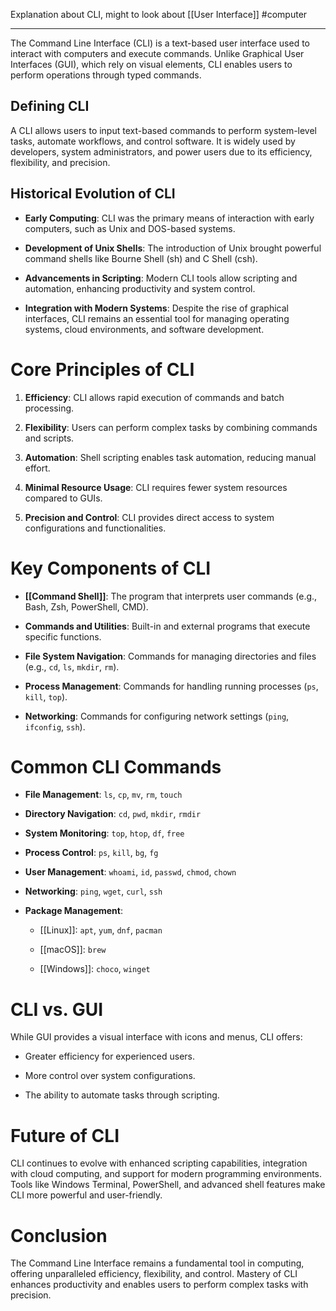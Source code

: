 Explanation about CLI, might to look about [[User Interface]]
#computer 

---
The Command Line Interface (CLI) is a text-based user interface used to interact with computers and execute commands. Unlike Graphical User Interfaces (GUI), which rely on visual elements, CLI enables users to perform operations through typed commands.

## Defining CLI

A CLI allows users to input text-based commands to perform system-level tasks, automate workflows, and control software. It is widely used by developers, system administrators, and power users due to its efficiency, flexibility, and precision.

## Historical Evolution of CLI

- **Early Computing**: CLI was the primary means of interaction with early computers, such as Unix and DOS-based systems.
    
- **Development of Unix Shells**: The introduction of Unix brought powerful command shells like Bourne Shell (sh) and C Shell (csh).
    
- **Advancements in Scripting**: Modern CLI tools allow scripting and automation, enhancing productivity and system control.
    
- **Integration with Modern Systems**: Despite the rise of graphical interfaces, CLI remains an essential tool for managing operating systems, cloud environments, and software development.
    

# Core Principles of CLI

1. **Efficiency**: CLI allows rapid execution of commands and batch processing.
    
2. **Flexibility**: Users can perform complex tasks by combining commands and scripts.
    
3. **Automation**: Shell scripting enables task automation, reducing manual effort.
    
4. **Minimal Resource Usage**: CLI requires fewer system resources compared to GUIs.
    
5. **Precision and Control**: CLI provides direct access to system configurations and functionalities.
    

# Key Components of CLI

- **[[Command Shell]]**: The program that interprets user commands (e.g., Bash, Zsh, PowerShell, CMD).
    
- **Commands and Utilities**: Built-in and external programs that execute specific functions.
    
- **File System Navigation**: Commands for managing directories and files (e.g., `cd`, `ls`, `mkdir`, `rm`).
    
- **Process Management**: Commands for handling running processes (`ps`, `kill`, `top`).
    
- **Networking**: Commands for configuring network settings (`ping`, `ifconfig`, `ssh`).
    

# Common CLI Commands

- **File Management**: `ls`, `cp`, `mv`, `rm`, `touch`
    
- **Directory Navigation**: `cd`, `pwd`, `mkdir`, `rmdir`
    
- **System Monitoring**: `top`, `htop`, `df`, `free`
    
- **Process Control**: `ps`, `kill`, `bg`, `fg`
    
- **User Management**: `whoami`, `id`, `passwd`, `chmod`, `chown`
    
- **Networking**: `ping`, `wget`, `curl`, `ssh`
    
- **Package Management**:
    
    - [[Linux]]: `apt`, `yum`, `dnf`, `pacman`
        
    - [[macOS]]: `brew`
        
    - [[Windows]]: `choco`, `winget`
        

# CLI vs. GUI

While GUI provides a visual interface with icons and menus, CLI offers:

- Greater efficiency for experienced users.
    
- More control over system configurations.
    
- The ability to automate tasks through scripting.
    

# Future of CLI

CLI continues to evolve with enhanced scripting capabilities, integration with cloud computing, and support for modern programming environments. Tools like Windows Terminal, PowerShell, and advanced shell features make CLI more powerful and user-friendly.

# Conclusion

The Command Line Interface remains a fundamental tool in computing, offering unparalleled efficiency, flexibility, and control. Mastery of CLI enhances productivity and enables users to perform complex tasks with precision.